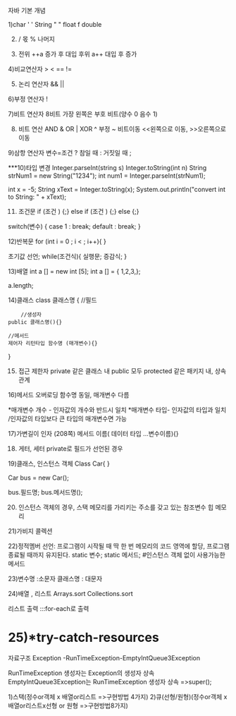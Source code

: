 
자바 기본 개념

1)char ' '
  String " "
  float f
  double

2)  / 몫
   % 나머지

3) 전위 ++a  증가 후 대입
    후위 a++  대입 후 증가

4)비교연산자 > < == !=

5) 논리 연산자 &&   ||

6)부정 연산자 !

7)비트 연산자 8비트
가장 왼쪽은 부호 비트(양수 0 음수 1)

8) 비트 연산
AND &
OR |
XOR  ^
부정 ~
비트이동 <<왼쪽으로 이동,  >>오른쪽으로 이동

9)삼항 연산자
변수=조건 ? 참일 때 : 거짓일 때 ;

***10)타입 변경  Integer.parseInt(string s)  Integer.toString(int n)
String strNum1 = new String("1234");
int num1 = Integer.parseInt(strNum1);

int x = -5;
String xText = Integer.toString(x);
System.out.println("convert int to String: " + xText);


11) 조건문
if (조건 ) {;}
else if (조건 ) {;}
else {;}

switch(변수) {
	case 1 : break;
	default : break;
}

12)반복문 
for (int i = 0 ; i < ; i++){
}



초기값 선언;
while(조건식){
	실행문;
	증감식;
}

13)배열
int a [] = new int [5];
int a [] = { 1,2,3,};

a.length;


14)클래스
class 클래스명 {
	//필드

      	//생성자
	public 클래스명(){}

	//메서드
	제어자 리턴타입 함수명 (매개변수){}

}

15) 접근 제한자 
private 같은 클래스 내
public 모두
protected 같은 패키지 내, 상속관계

16)메서드 오버로딩 
함수명 동일, 매개변수 다름

*매개변수 개수 - 인자값의 개수와 반드시 일치
*매개변수 타입- 인자값의 타입과 일치 /인자값의 타입보다 큰 타입의 매개변수면 가능

17)가변길이 인자 (208쪽)
메서드 이름( 데이터 타입 ...변수이름){}

18) 게터, 세터
private로 필드가 선언된 경우

19)클래스, 인스턴스 객체
Class Car{
}

Car bus = new Car();

bus.필드명;
bus.메서드명();

20) 인스턴스 객체의 경우, 
스택   메모리를 가리키는 주소를 갖고 있는 참조변수
힙     메모리

21)가비지 콜렉션

22)정적멤버 선언: 프로그램이 시작될 때 딱 한 번 메모리의 코드 영역에 할당, 
 	          프로그램 종료될 때까지 유지된다.
static 변수;
static 메서드;          #인스턴스 객체 없이 사용가능한 메서드

23)변수명 :소문자
    클래스명 : 대문자


24)배열 ,      리스트 
Arrays.sort  Collections.sort

리스트 출력 :::for-each로 출력

25)*try-catch-resources 
========================================================================================
자료구조
Exception -RunTimeException-EmptyIntQueue3Exception

RunTimeException 생성자는 Exception의 생성자 상속 
EmptyIntQueue3Exception는 RunTimeException 생성자 상속
=>super();

1)스택(정수or객체 x 배열or리스트 =>구현방법 4가지)
2)큐(선형/원형)(정수or객체 x 배열or리스트x선형 or 원형  =>구현방법8가지)
